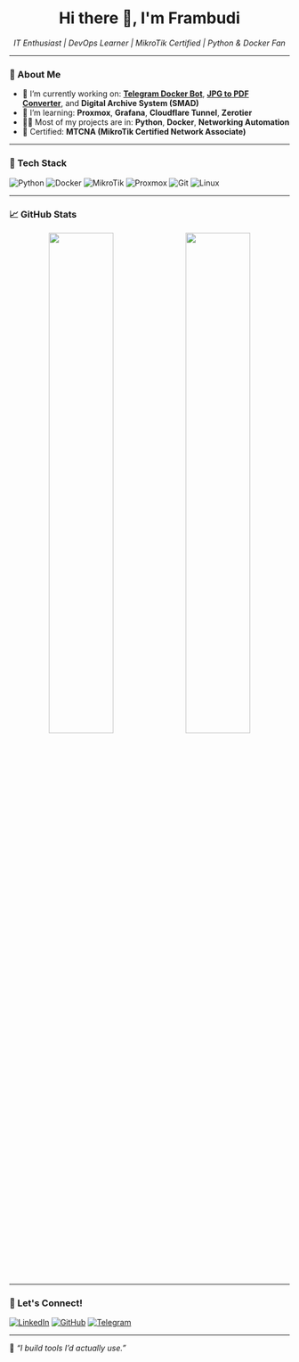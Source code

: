 <h1 align="center">Hi there 👋, I'm Frambudi</h1>
<p align="center">
  <em>IT Enthusiast | DevOps Learner | MikroTik Certified | Python & Docker Fan</em>
</p>

---

### 💼 About Me
- 🔭 I’m currently working on: **[Telegram Docker Bot](https://github.com/frambudi75/Telegram-docker-bot)**, **[JPG to PDF Converter](https://github.com/frambudi75/jpg-to-pdf-convert)**, and **Digital Archive System (SMAD)**
- 🌱 I’m learning: **Proxmox**, **Grafana**, **Cloudflare Tunnel**, **Zerotier**
- 👨‍💻 Most of my projects are in: **Python**, **Docker**, **Networking Automation**
- 🧠 Certified: **MTCNA (MikroTik Certified Network Associate)**

---

### 🧰 Tech Stack
![Python](https://img.shields.io/badge/-Python-05122A?style=flat&logo=python)
![Docker](https://img.shields.io/badge/-Docker-05122A?style=flat&logo=docker)
![MikroTik](https://img.shields.io/badge/-MikroTik-05122A?style=flat&logo=mikrotik)
![Proxmox](https://img.shields.io/badge/-Proxmox-05122A?style=flat&logo=proxmox)
![Git](https://img.shields.io/badge/-Git-05122A?style=flat&logo=git)
![Linux](https://img.shields.io/badge/-Linux-05122A?style=flat&logo=linux)

---

### 📈 GitHub Stats
<p align="center">
  <img width="48%" src="https://github-readme-stats.vercel.app/api?username=frambudi75&show_icons=true&theme=tokyonight" />
  <img width="48%" src="https://github-readme-streak-stats.herokuapp.com/?user=frambudi75&theme=tokyonight" />
</p>

---

### 🔗 Let's Connect!
[![LinkedIn](https://img.shields.io/badge/-LinkedIn-blue?style=flat-square&logo=linkedin)](https://www.linkedin.com/in/frambudi75)
[![GitHub](https://img.shields.io/badge/-GitHub-black?style=flat-square&logo=github)](https://github.com/frambudi75)
[![Telegram](https://img.shields.io/badge/-Telegram-2CA5E0?style=flat-square&logo=telegram)](https://t.me/username_kamu)

---

📝 *“I build tools I’d actually use.”*

